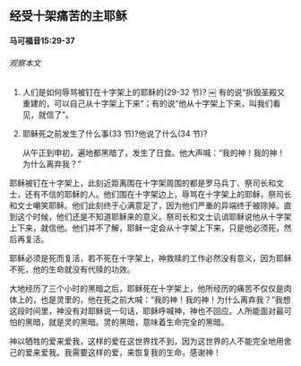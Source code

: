 ## 经受十架痛苦的主耶稣

#### 马可福音15:29-37

###### 观察本文

1. 人们是如何辱骂被钉在十字架上的耶稣的(29-32 节)?￼
    有的说“拆毁圣殿又重建的，可以自己从十字架上下来”；有的说“他从十字架上下来，叫我们看见，就信了”。2. 耶稣死之前发生了什么事(33 节)?他说了什么(34 节)?
    从午正到申初，遍地都黑暗了，发生了日食。他大声喊：“我的神！我的神！为什么离弃我？”
耶稣被钉在十字架上，此刻近距离围在十字架周围的都是罗马兵丁、祭司长和文士，还有不信的耶稣的人。他们围在十字架边上，辱骂在十字架上的耶稣，祭司长和文士嘲笑耶稣。他们此刻终于心满意足了，因为他们严重的异端终于被除掉。直到这个时候，他们还是不知道耶稣来的意义。祭司长和文士讥诮耶稣说他从十字架上下来，就信他。他们并不了解，耶稣一定会从十字架上下来，只是他必须死，然后再复活。
耶稣必须是死而复活，若不死在十字架上，神救赎的工作必然没有意义，因为耶稣不死，他的生命就没有代赎的功效。
大地经历了三个小时的黑暗之后，耶稣死在十字架上，他所经历的痛苦不仅仅是肉体上的，也是灵里的，他在死之前大喊：“我的神！我的神！为什么离弃我？”我想这段时间里，神没有对耶稣说一句话，耶稣呼喊神，神也不回应。人所能面对最可怕的黑暗，就是灵的黑暗。灵的黑暗，意味着生命完全的黑暗。
神以牺牲的爱来爱我，这样的爱在这世界找不到，因为这世界的人不能完全地用舍己的爱来爱我。我需要这样的爱，来恢复我的生命，感谢神！